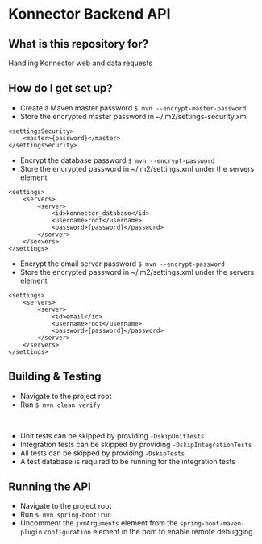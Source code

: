 # Konnector Backend API

## What is this repository for?

Handling Konnector web and data requests

## How do I get set up?

* Create a Maven master password `$ mvn --encrypt-master-password`
* Store the encrypted master password in ~/.m2/settings-security.xml
```
<settingsSecurity>
    <master>{password}</master>
</settingsSecurity>
```

* Encrypt the database password `$ mvn --encrypt-password`
* Store the encrypted password in ~/.m2/settings.xml under the servers element
```
<settings>
    <servers>
        <server>
            <id>konnector_database</id>
            <username>root</username>
            <password>{password}</password>
        </server>
    </servers>
</settings>
```

* Encrypt the email server password `$ mvn --encrypt-password`
* Store the encrypted password in ~/.m2/settings.xml under the servers element
```
<settings>
    <servers>
        <server>
            <id>email</id>
            <username>root</username>
            <password>{password}</password>
        </server>
    </servers>
</settings>
```

## Building & Testing

* Navigate to the project root
* Run `$ mvn clean verify`

<br/>

* Unit tests can be skipped by providing `-DskipUnitTests`
* Integration tests can be skipped by providing `-DskipIntegrationTests`
* All tests can be skipped by providing `-DskipTests`
* A test database is required to be running for the integration tests

## Running the API

* Navigate to the project root
* Run `$ mvn spring-boot:run`
* Uncomment the `jvmArguments` element from the `spring-boot-maven-plugin` `configuration` element in the pom to enable remote debugging
